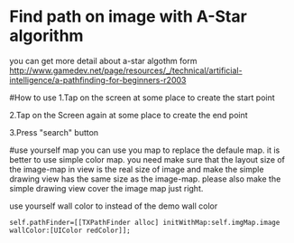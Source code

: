 # Find path on image with A-Star algorithm
you can get more detail about a-star algothm form 
http://www.gamedev.net/page/resources/_/technical/artificial-intelligence/a-pathfinding-for-beginners-r2003

#How to use
1.Tap on the screen at some place to create the start point

2.Tap on the Screen again at some place to create the end point

3.Press "search" button

#use yourself map
you can use you map to replace the defaule map. it is better to use simple color map.
you need make sure that the layout size of the image-map in view is the real size of image and make the
simple drawing view has the same size as the image-map. please also make the simple drawing view cover 
the image map just right.

use yourself wall color to instead of the demo wall color
  
    self.pathFinder=[[TXPathFinder alloc] initWithMap:self.imgMap.image wallColor:[UIColor redColor]];





